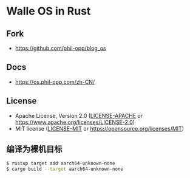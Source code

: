 # Walle OS in Rust

## Fork

- https://github.com/phil-opp/blog_os

## Docs

- https://os.phil-opp.com/zh-CN/


## License

- Apache License, Version 2.0 ([LICENSE-APACHE](../../LICENSE-APACHE) or
  https://www.apache.org/licenses/LICENSE-2.0)
- MIT license ([LICENSE-MIT](../../LICENSE-MIT) or https://opensource.org/licenses/MIT)

## 编译为裸机目标

```bash
$ rustup target add aarch64-unknown-none
$ cargo build --target aarch64-unknown-none
```
